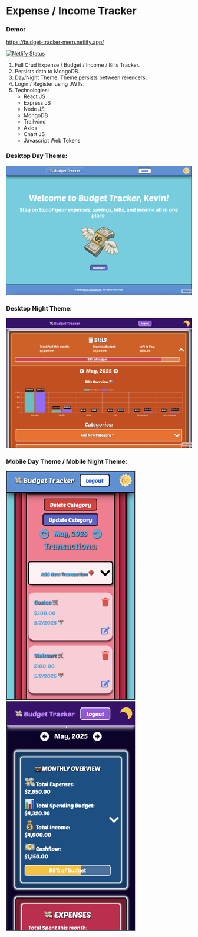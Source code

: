 # Expense / Income Tracker

### Demo:

https://budget-tracker-mern.netlify.app/

[![Netlify Status](https://api.netlify.com/api/v1/badges/3c16c6ea-8f0a-407c-bea4-f4f1ff4b446a/deploy-status)](https://app.netlify.com/sites/budget-tracker-mern/deploys)

1. Full Crud Expense / Budget / Income / Bills Tracker.
2. Persists data to MongoDB.
3. Day/Night Theme. Theme persists between rerenders.
4. Login / Register using JWTs.
5. Technologies:
   - React JS
   - Express JS
   - Node JS
   - MongoDB
   - Trailwind
   - Axios
   - Chart JS
   - Javascript Web Tokens

### Desktop Day Theme:

![alt text](/client/public/Desktop1.png)

### Desktop Night Theme:

![alt text](/client/public/Desktop2.png)

### Mobile Day Theme / Mobile Night Theme:

<img src="/client/public/Day-Mobile.png" width="350" /> <img src="/client/public/Night-Mobile.png" width="350" />
